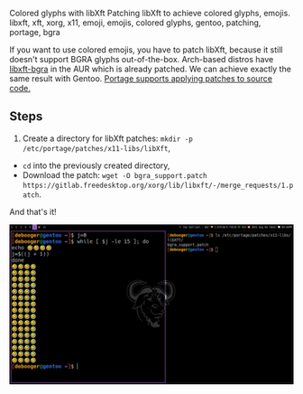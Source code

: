 Colored glyphs with libXft
Patching libXft to achieve colored glyphs, emojis.
libxft, xft, xorg, x11, emoji, emojis, colored glyphs, gentoo, patching, portage, bgra

If you want to use colored emojis, you have to patch libXft, because it still doesn't support BGRA glyphs out-of-the-box.
Arch-based distros have [libxft-bgra](https://aur.archlinux.org/packages/libxft-bgra) in the AUR which is already patched.
We can achieve exactly the same result with Gentoo.
[Portage supports applying patches to source code.](https://wiki.gentoo.org/wiki//etc/portage/patches)

## Steps

1. Create a directory for libXft patches: `mkdir -p /etc/portage/patches/x11-libs/libXft`,
* `cd` into the previously created directory,
* Download the patch: `wget -O bgra_support.patch https://gitlab.freedesktop.org/xorg/lib/libxft/-/merge_requests/1.patch`.

And that's it!

![Screenshot of dwm with colored glyphs](/assets/pix/gentoo/libxft_screenshot.webp)
